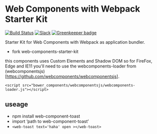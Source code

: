 # Web Components with Webpack Starter Kit

[![Build Status](https://travis-ci.org/rwieruch/web-components-starter-kit.svg?branch=master)](https://travis-ci.org/rwieruch/web-components-starter-kit) [![Slack](https://slack-the-road-to-learn-react.wieruch.com/badge.svg)](https://slack-the-road-to-learn-react.wieruch.com/) [![Greenkeeper badge](https://badges.greenkeeper.io/rwieruch/web-components-starter-kit.svg)](https://greenkeeper.io/)

Starter Kit for Web Components with Webpack as application bundler.
* fork web-components-starter-kit

this components uses Custom Elements and Shadow DOM so for FireFox, Edge and IE11 you'll need to use the webcomponents-loader from (webcomponentsjs)[https://github.com/webcomponents/webcomponentsjs].

    <script src="bower_components/webcomponentsjs/webcomponents-loader.js"></script>

## useage

* npm install web-component-toast
* import ‘path to web-component-toast’
* `<web-toast text='haha' open ></web-toast>`